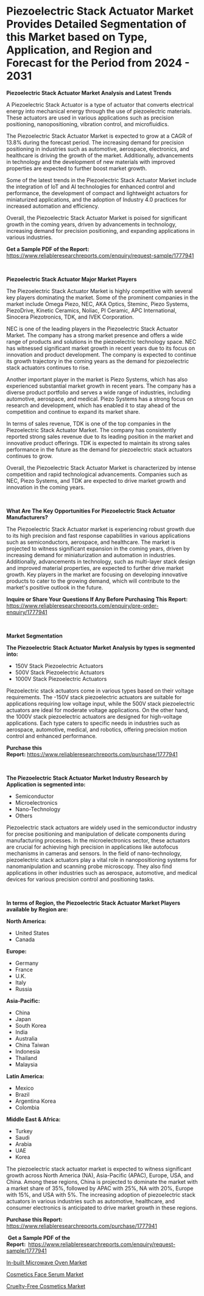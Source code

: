 <p><h1>Piezoelectric Stack Actuator Market Provides Detailed Segmentation of this Market based on Type, Application, and Region and Forecast for the Period from 2024 - 2031</h1></p><p><strong>Piezoelectric Stack Actuator Market Analysis and Latest Trends</strong></p>
<p><p>A Piezoelectric Stack Actuator is a type of actuator that converts electrical energy into mechanical energy through the use of piezoelectric materials. These actuators are used in various applications such as precision positioning, nanopositioning, vibration control, and microfluidics.</p><p>The Piezoelectric Stack Actuator Market is expected to grow at a CAGR of 13.8% during the forecast period. The increasing demand for precision positioning in industries such as automotive, aerospace, electronics, and healthcare is driving the growth of the market. Additionally, advancements in technology and the development of new materials with improved properties are expected to further boost market growth.</p><p>Some of the latest trends in the Piezoelectric Stack Actuator Market include the integration of IoT and AI technologies for enhanced control and performance, the development of compact and lightweight actuators for miniaturized applications, and the adoption of Industry 4.0 practices for increased automation and efficiency.</p><p>Overall, the Piezoelectric Stack Actuator Market is poised for significant growth in the coming years, driven by advancements in technology, increasing demand for precision positioning, and expanding applications in various industries.</p></p>
<p><strong>Get a Sample PDF of the Report:&nbsp;</strong> <a href="https://www.reliableresearchreports.com/enquiry/request-sample/1777941">https://www.reliableresearchreports.com/enquiry/request-sample/1777941</a></p>
<p>&nbsp;</p>
<p><strong>Piezoelectric Stack Actuator Major Market Players</strong></p>
<p><p>The Piezoelectric Stack Actuator Market is highly competitive with several key players dominating the market. Some of the prominent companies in the market include Omega Piezo, NEC, AKA Optics, Steminc, Piezo Systems, PiezoDrive, Kinetic Ceramics, Noliac, PI Ceramic, APC International, Sinocera Piezotronics, TDK, and IVEK Corporation.</p><p>NEC is one of the leading players in the Piezoelectric Stack Actuator Market. The company has a strong market presence and offers a wide range of products and solutions in the piezoelectric technology space. NEC has witnessed significant market growth in recent years due to its focus on innovation and product development. The company is expected to continue its growth trajectory in the coming years as the demand for piezoelectric stack actuators continues to rise.</p><p>Another important player in the market is Piezo Systems, which has also experienced substantial market growth in recent years. The company has a diverse product portfolio and serves a wide range of industries, including automotive, aerospace, and medical. Piezo Systems has a strong focus on research and development, which has enabled it to stay ahead of the competition and continue to expand its market share.</p><p>In terms of sales revenue, TDK is one of the top companies in the Piezoelectric Stack Actuator Market. The company has consistently reported strong sales revenue due to its leading position in the market and innovative product offerings. TDK is expected to maintain its strong sales performance in the future as the demand for piezoelectric stack actuators continues to grow.</p><p>Overall, the Piezoelectric Stack Actuator Market is characterized by intense competition and rapid technological advancements. Companies such as NEC, Piezo Systems, and TDK are expected to drive market growth and innovation in the coming years.</p></p>
<p>&nbsp;</p>
<p><strong>What Are The Key Opportunities For Piezoelectric Stack Actuator Manufacturers?</strong></p>
<p><p>The Piezoelectric Stack Actuator market is experiencing robust growth due to its high precision and fast response capabilities in various applications such as semiconductors, aerospace, and healthcare. The market is projected to witness significant expansion in the coming years, driven by increasing demand for miniaturization and automation in industries. Additionally, advancements in technology, such as multi-layer stack design and improved material properties, are expected to further drive market growth. Key players in the market are focusing on developing innovative products to cater to the growing demand, which will contribute to the market's positive outlook in the future.</p></p>
<p><strong>Inquire or Share Your Questions If Any Before Purchasing This Report:</strong> <a href="https://www.reliableresearchreports.com/enquiry/pre-order-enquiry/1777941">https://www.reliableresearchreports.com/enquiry/pre-order-enquiry/1777941</a></p>
<p>&nbsp;</p>
<p><strong>Market Segmentation</strong></p>
<p><strong>The Piezoelectric Stack Actuator Market Analysis by types is segmented into:</strong></p>
<p><ul><li>150V Stack Piezoelectric Actuators</li><li>500V Stack Piezoelectric Actuators</li><li>1000V Stack Piezoelectric Actuators</li></ul></p>
<p><p>Piezoelectric stack actuators come in various types based on their voltage requirements. The -150V stack piezoelectric actuators are suitable for applications requiring low voltage input, while the 500V stack piezoelectric actuators are ideal for moderate voltage applications. On the other hand, the 1000V stack piezoelectric actuators are designed for high-voltage applications. Each type caters to specific needs in industries such as aerospace, automotive, medical, and robotics, offering precision motion control and enhanced performance.</p></p>
<p><strong>Purchase this Report:&nbsp;</strong><a href="https://www.reliableresearchreports.com/purchase/1777941">https://www.reliableresearchreports.com/purchase/1777941</a></p>
<p>&nbsp;</p>
<p><strong>The Piezoelectric Stack Actuator Market Industry Research by Application is segmented into:</strong></p>
<p><ul><li>Semiconductor</li><li>Microelectronics</li><li>Nano-Technology</li><li>Others</li></ul></p>
<p><p>Piezoelectric stack actuators are widely used in the semiconductor industry for precise positioning and manipulation of delicate components during manufacturing processes. In the microelectronics sector, these actuators are crucial for achieving high precision in applications like autofocus mechanisms in cameras and sensors. In the field of nano-technology, piezoelectric stack actuators play a vital role in nanopositioning systems for nanomanipulation and scanning probe microscopy. They also find applications in other industries such as aerospace, automotive, and medical devices for various precision control and positioning tasks.</p></p>
<p>&nbsp;</p>
<p><strong>In terms of Region, the Piezoelectric Stack Actuator Market Players available by Region are:</strong></p>
<p>
    <p> <strong> North America: </strong>
        <ul>
            <li>United States</li>
            <li>Canada</li>
        </ul>
        </p> 
    <p> <strong> Europe: </strong>
        <ul>
            <li>Germany</li>
            <li>France</li>
            <li>U.K.</li>
            <li>Italy</li>
            <li>Russia</li>
        </ul>
        </p> 
    <p> <strong> Asia-Pacific: </strong>
        <ul>
            <li>China</li>
            <li>Japan</li>
            <li>South Korea</li>
            <li>India</li>
            <li>Australia</li>
            <li>China Taiwan</li>
            <li>Indonesia</li>
            <li>Thailand</li>
            <li>Malaysia</li>
        </ul>
        </p> 
    <p> <strong> Latin America: </strong>
        <ul>
            <li>Mexico</li>
            <li>Brazil</li>
            <li>Argentina Korea</li>
            <li>Colombia</li>
        </ul>
        </p> 
    <p> <strong> Middle East & Africa: </strong>
        <ul>
            <li>Turkey</li>
            <li>Saudi</li>
            <li>Arabia</li>
            <li>UAE</li>
            <li>Korea</li>
        </ul>
    </p>
    </p>
<p><p>The piezoelectric stack actuator market is expected to witness significant growth across North America (NA), Asia-Pacific (APAC), Europe, USA, and China. Among these regions, China is projected to dominate the market with a market share of 35%, followed by APAC with 25%, NA with 20%, Europe with 15%, and USA with 5%. The increasing adoption of piezoelectric stack actuators in various industries such as automotive, healthcare, and consumer electronics is anticipated to drive market growth in these regions.</p></p>
<p><strong>Purchase this Report: </strong><a href="https://www.reliableresearchreports.com/purchase/1777941">https://www.reliableresearchreports.com/purchase/1777941</a></p>
<p>&nbsp;<strong>Get a Sample PDF of the Report:&nbsp;&nbsp;</strong><a href="https://www.reliableresearchreports.com/enquiry/request-sample/1777941">https://www.reliableresearchreports.com/enquiry/request-sample/1777941</a></p>
<p><strong></strong></p>
<p><p><a href="https://github.com/jerrycopelandthomaswsqd8q/Market-Research-Report-List-2/blob/main/in-built-microwave-oven-market.md">In-built Microwave Oven Market</a></p><p><a href="https://github.com/yoshih12/Market-Research-Report-List-2/blob/main/cosmetics-face-serum-market.md">Cosmetics Face Serum Market</a></p><p><a href="https://github.com/castoriffic/Market-Research-Report-List-3/blob/main/cruelty-free-cosmetics-market.md">Cruelty-Free Cosmetics Market</a></p></p>